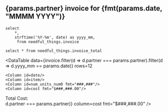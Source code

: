 ## {params.partner} invoice for {fmt(params.date, "MMMM YYYY")}

```invoice
select 
    *,
    strftime('%Y-%m', date) as yyyy_mm,
     from needful_things.invoice
```

```invoice_total
select * from needful_things.invoice_total
```


<DataTable 
    data={invoice.filter(d => d.partner === params.partner).filter(d => d.yyyy_mm == params.date)} 
    rows=12
>
    <Column id=date/>
    <Column id=item/>
    <Column id=num_units_num0 fmt="###,###"/>
    <Column id=cost fmt="$###,###.00"/>
</DataTable>



<div class="flex justify-between text-sm font-bold ml-2 mr-4 mb-6">
<div>Total Cost:</div>
<div>
    <Value data={invoice_total.filter(d => d.partner === params.partner)} column=cost fmt="$###,###.00" />
</div>
</div>
